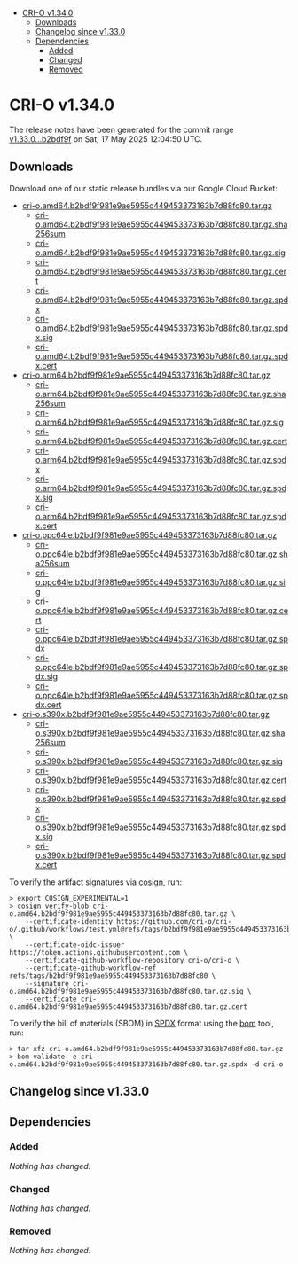 - [CRI-O v1.34.0](#cri-o-v1340)
  - [Downloads](#downloads)
  - [Changelog since v1.33.0](#changelog-since-v1330)
  - [Dependencies](#dependencies)
    - [Added](#added)
    - [Changed](#changed)
    - [Removed](#removed)

# CRI-O v1.34.0

The release notes have been generated for the commit range
[v1.33.0...b2bdf9f](https://github.com/cri-o/cri-o/compare/v1.33.0...v1.34.0) on Sat, 17 May 2025 12:04:50 UTC.

## Downloads

Download one of our static release bundles via our Google Cloud Bucket:

- [cri-o.amd64.b2bdf9f981e9ae5955c449453373163b7d88fc80.tar.gz](https://storage.googleapis.com/cri-o/artifacts/cri-o.amd64.b2bdf9f981e9ae5955c449453373163b7d88fc80.tar.gz)
  - [cri-o.amd64.b2bdf9f981e9ae5955c449453373163b7d88fc80.tar.gz.sha256sum](https://storage.googleapis.com/cri-o/artifacts/cri-o.amd64.b2bdf9f981e9ae5955c449453373163b7d88fc80.tar.gz.sha256sum)
  - [cri-o.amd64.b2bdf9f981e9ae5955c449453373163b7d88fc80.tar.gz.sig](https://storage.googleapis.com/cri-o/artifacts/cri-o.amd64.b2bdf9f981e9ae5955c449453373163b7d88fc80.tar.gz.sig)
  - [cri-o.amd64.b2bdf9f981e9ae5955c449453373163b7d88fc80.tar.gz.cert](https://storage.googleapis.com/cri-o/artifacts/cri-o.amd64.b2bdf9f981e9ae5955c449453373163b7d88fc80.tar.gz.cert)
  - [cri-o.amd64.b2bdf9f981e9ae5955c449453373163b7d88fc80.tar.gz.spdx](https://storage.googleapis.com/cri-o/artifacts/cri-o.amd64.b2bdf9f981e9ae5955c449453373163b7d88fc80.tar.gz.spdx)
  - [cri-o.amd64.b2bdf9f981e9ae5955c449453373163b7d88fc80.tar.gz.spdx.sig](https://storage.googleapis.com/cri-o/artifacts/cri-o.amd64.b2bdf9f981e9ae5955c449453373163b7d88fc80.tar.gz.spdx.sig)
  - [cri-o.amd64.b2bdf9f981e9ae5955c449453373163b7d88fc80.tar.gz.spdx.cert](https://storage.googleapis.com/cri-o/artifacts/cri-o.amd64.b2bdf9f981e9ae5955c449453373163b7d88fc80.tar.gz.spdx.cert)
- [cri-o.arm64.b2bdf9f981e9ae5955c449453373163b7d88fc80.tar.gz](https://storage.googleapis.com/cri-o/artifacts/cri-o.arm64.b2bdf9f981e9ae5955c449453373163b7d88fc80.tar.gz)
  - [cri-o.arm64.b2bdf9f981e9ae5955c449453373163b7d88fc80.tar.gz.sha256sum](https://storage.googleapis.com/cri-o/artifacts/cri-o.arm64.b2bdf9f981e9ae5955c449453373163b7d88fc80.tar.gz.sha256sum)
  - [cri-o.arm64.b2bdf9f981e9ae5955c449453373163b7d88fc80.tar.gz.sig](https://storage.googleapis.com/cri-o/artifacts/cri-o.arm64.b2bdf9f981e9ae5955c449453373163b7d88fc80.tar.gz.sig)
  - [cri-o.arm64.b2bdf9f981e9ae5955c449453373163b7d88fc80.tar.gz.cert](https://storage.googleapis.com/cri-o/artifacts/cri-o.arm64.b2bdf9f981e9ae5955c449453373163b7d88fc80.tar.gz.cert)
  - [cri-o.arm64.b2bdf9f981e9ae5955c449453373163b7d88fc80.tar.gz.spdx](https://storage.googleapis.com/cri-o/artifacts/cri-o.arm64.b2bdf9f981e9ae5955c449453373163b7d88fc80.tar.gz.spdx)
  - [cri-o.arm64.b2bdf9f981e9ae5955c449453373163b7d88fc80.tar.gz.spdx.sig](https://storage.googleapis.com/cri-o/artifacts/cri-o.arm64.b2bdf9f981e9ae5955c449453373163b7d88fc80.tar.gz.spdx.sig)
  - [cri-o.arm64.b2bdf9f981e9ae5955c449453373163b7d88fc80.tar.gz.spdx.cert](https://storage.googleapis.com/cri-o/artifacts/cri-o.arm64.b2bdf9f981e9ae5955c449453373163b7d88fc80.tar.gz.spdx.cert)
- [cri-o.ppc64le.b2bdf9f981e9ae5955c449453373163b7d88fc80.tar.gz](https://storage.googleapis.com/cri-o/artifacts/cri-o.ppc64le.b2bdf9f981e9ae5955c449453373163b7d88fc80.tar.gz)
  - [cri-o.ppc64le.b2bdf9f981e9ae5955c449453373163b7d88fc80.tar.gz.sha256sum](https://storage.googleapis.com/cri-o/artifacts/cri-o.ppc64le.b2bdf9f981e9ae5955c449453373163b7d88fc80.tar.gz.sha256sum)
  - [cri-o.ppc64le.b2bdf9f981e9ae5955c449453373163b7d88fc80.tar.gz.sig](https://storage.googleapis.com/cri-o/artifacts/cri-o.ppc64le.b2bdf9f981e9ae5955c449453373163b7d88fc80.tar.gz.sig)
  - [cri-o.ppc64le.b2bdf9f981e9ae5955c449453373163b7d88fc80.tar.gz.cert](https://storage.googleapis.com/cri-o/artifacts/cri-o.ppc64le.b2bdf9f981e9ae5955c449453373163b7d88fc80.tar.gz.cert)
  - [cri-o.ppc64le.b2bdf9f981e9ae5955c449453373163b7d88fc80.tar.gz.spdx](https://storage.googleapis.com/cri-o/artifacts/cri-o.ppc64le.b2bdf9f981e9ae5955c449453373163b7d88fc80.tar.gz.spdx)
  - [cri-o.ppc64le.b2bdf9f981e9ae5955c449453373163b7d88fc80.tar.gz.spdx.sig](https://storage.googleapis.com/cri-o/artifacts/cri-o.ppc64le.b2bdf9f981e9ae5955c449453373163b7d88fc80.tar.gz.spdx.sig)
  - [cri-o.ppc64le.b2bdf9f981e9ae5955c449453373163b7d88fc80.tar.gz.spdx.cert](https://storage.googleapis.com/cri-o/artifacts/cri-o.ppc64le.b2bdf9f981e9ae5955c449453373163b7d88fc80.tar.gz.spdx.cert)
- [cri-o.s390x.b2bdf9f981e9ae5955c449453373163b7d88fc80.tar.gz](https://storage.googleapis.com/cri-o/artifacts/cri-o.s390x.b2bdf9f981e9ae5955c449453373163b7d88fc80.tar.gz)
  - [cri-o.s390x.b2bdf9f981e9ae5955c449453373163b7d88fc80.tar.gz.sha256sum](https://storage.googleapis.com/cri-o/artifacts/cri-o.s390x.b2bdf9f981e9ae5955c449453373163b7d88fc80.tar.gz.sha256sum)
  - [cri-o.s390x.b2bdf9f981e9ae5955c449453373163b7d88fc80.tar.gz.sig](https://storage.googleapis.com/cri-o/artifacts/cri-o.s390x.b2bdf9f981e9ae5955c449453373163b7d88fc80.tar.gz.sig)
  - [cri-o.s390x.b2bdf9f981e9ae5955c449453373163b7d88fc80.tar.gz.cert](https://storage.googleapis.com/cri-o/artifacts/cri-o.s390x.b2bdf9f981e9ae5955c449453373163b7d88fc80.tar.gz.cert)
  - [cri-o.s390x.b2bdf9f981e9ae5955c449453373163b7d88fc80.tar.gz.spdx](https://storage.googleapis.com/cri-o/artifacts/cri-o.s390x.b2bdf9f981e9ae5955c449453373163b7d88fc80.tar.gz.spdx)
  - [cri-o.s390x.b2bdf9f981e9ae5955c449453373163b7d88fc80.tar.gz.spdx.sig](https://storage.googleapis.com/cri-o/artifacts/cri-o.s390x.b2bdf9f981e9ae5955c449453373163b7d88fc80.tar.gz.spdx.sig)
  - [cri-o.s390x.b2bdf9f981e9ae5955c449453373163b7d88fc80.tar.gz.spdx.cert](https://storage.googleapis.com/cri-o/artifacts/cri-o.s390x.b2bdf9f981e9ae5955c449453373163b7d88fc80.tar.gz.spdx.cert)

To verify the artifact signatures via [cosign](https://github.com/sigstore/cosign), run:

```console
> export COSIGN_EXPERIMENTAL=1
> cosign verify-blob cri-o.amd64.b2bdf9f981e9ae5955c449453373163b7d88fc80.tar.gz \
    --certificate-identity https://github.com/cri-o/cri-o/.github/workflows/test.yml@refs/tags/b2bdf9f981e9ae5955c449453373163b7d88fc80 \
    --certificate-oidc-issuer https://token.actions.githubusercontent.com \
    --certificate-github-workflow-repository cri-o/cri-o \
    --certificate-github-workflow-ref refs/tags/b2bdf9f981e9ae5955c449453373163b7d88fc80 \
    --signature cri-o.amd64.b2bdf9f981e9ae5955c449453373163b7d88fc80.tar.gz.sig \
    --certificate cri-o.amd64.b2bdf9f981e9ae5955c449453373163b7d88fc80.tar.gz.cert
```

To verify the bill of materials (SBOM) in [SPDX](https://spdx.org) format using the [bom](https://sigs.k8s.io/bom) tool, run:

```console
> tar xfz cri-o.amd64.b2bdf9f981e9ae5955c449453373163b7d88fc80.tar.gz
> bom validate -e cri-o.amd64.b2bdf9f981e9ae5955c449453373163b7d88fc80.tar.gz.spdx -d cri-o
```

## Changelog since v1.33.0

## Dependencies

### Added
_Nothing has changed._

### Changed
_Nothing has changed._

### Removed
_Nothing has changed._
